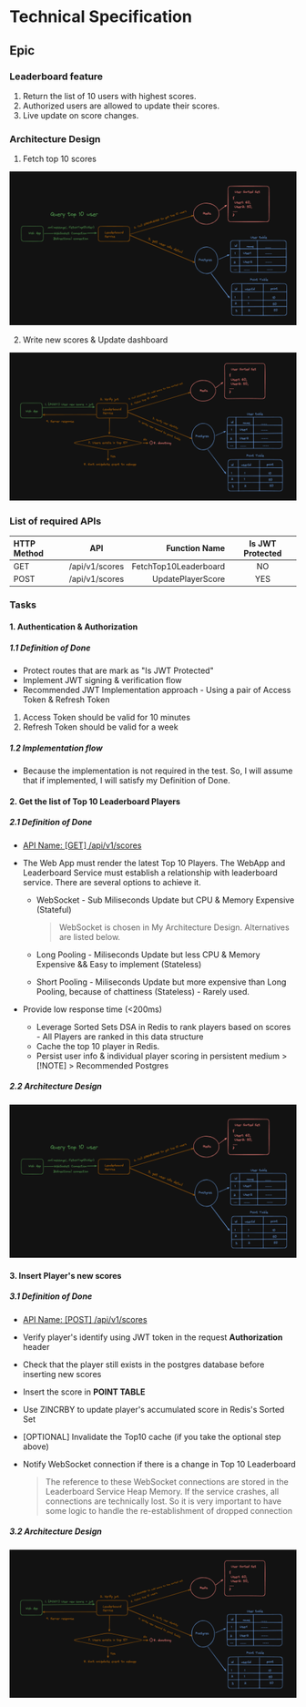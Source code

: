 # Technical Specification

## Epic

### Leaderboard feature

1. Return the list of 10 users with highest scores.
2. Authorized users are allowed to update their scores.
3. Live update on score changes.

### Architecture Design

1. Fetch top 10 scores

![System_Design](./Fetch_Top_10.png)

2. Write new scores & Update dashboard

![System_Design](./Insert_User_New_Score.png)

### List of required APIs

| HTTP Method |      API       |         Function Name | Is JWT Protected |
| :---------- | :------------: | --------------------: | :--------------: |
| GET         | /api/v1/scores | FetchTop10Leaderboard |        NO        |
| POST        | /api/v1/scores |     UpdatePlayerScore |       YES        |

### Tasks

#### 1. Authentication & Authorization

##### 1.1 Definition of Done

- Protect routes that are mark as "Is JWT Protected"
- Implement JWT signing & verification flow
- Recommended JWT Implementation approach - Using a pair of Access Token & Refresh Token

1. Access Token should be valid for 10 minutes
2. Refresh Token should be valid for a week

##### 1.2 Implementation flow

- Because the implementation is not required in the test. So, I will assume that if implemented, I will satisfy my Definition of Done.

#### 2. Get the list of Top 10 Leaderboard Players

##### 2.1 Definition of Done

- <ins>API Name: [GET] /api/v1/scores</ins>

- The Web App must render the latest Top 10 Players. The WebApp and Leaderboard Service must establish a relationship with leaderboard service. There are several options to achieve it.

  - WebSocket - Sub Miliseconds Update but CPU & Memory Expensive (Stateful)
    > WebSocket is chosen in My Architecture Design. Alternatives are listed below.

  - Long Pooling - Miliseconds Update but less CPU & Memory Expensive && Easy to implement (Stateless)
  - Short Pooling - Miliseconds Update but more expensive than Long Pooling, because of chattiness (Stateless) - Rarely used.

- Provide low response time (<200ms)

  - Leverage Sorted Sets DSA in Redis to rank players based on scores - All Players are ranked in this data structure
  - Cache the top 10 player in Redis.
  - Persist user info & individual player scoring in persistent medium > [!NOTE] > Recommended Postgres

##### 2.2 Architecture Design

![System_Design](./Fetch_Top_10.png)

#### 3. Insert Player's new scores

##### 3.1 Definition of Done

- <ins>API Name: [POST] /api/v1/scores</ins>

- Verify player's identify using JWT token in the request **Authorization** header

- Check that the player still exists in the postgres database before inserting new scores

- Insert the score in **POINT TABLE**

- Use ZINCRBY to update player's accumulated score in Redis's Sorted Set

- [OPTIONAL] Invalidate the Top10 cache (if you take the optional step above)

- Notify WebSocket connection if there is a change in Top 10 Leaderboard
  > The reference to these WebSocket connections are stored in the Leaderboard Service Heap Memory. If the service crashes, all connections are technically lost.
  > So it is very important to have some logic to handle the re-establishment of dropped connection

##### 3.2 Architecture Design

![System_Design](./Insert_User_New_Score.png)
